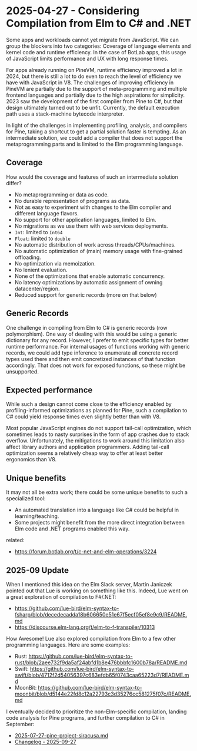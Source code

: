 # 2025-04-27 - Considering Compilation from Elm to C# and .NET

Some apps and workloads cannot yet migrate from JavaScript. We can group the blockers into two categories: Coverage of language elements and kernel code and runtime efficiency.
In the case of BotLab apps, this usage of JavaScript limits performance and UX with long response times.

For apps already running on PineVM, runtime efficiency improved a lot in 2024, but there is still a lot to do even to reach the level of efficiency we have with JavaScript in V8. The challenges of improving efficiency in PineVM are partially due to the support of meta-programming and multiple frontend languages and partially due to the high aspirations for simplicity.
2023 saw the development of the first compiler from Pine to C#, but that design ultimately turned out to be unfit. Currently, the default execution path uses a stack-machine bytecode interpreter.

In light of the challenges in implementing profiling, analysis, and compilers for Pine, taking a shortcut to get a partial solution faster is tempting. As an intermediate solution, we could add a compiler that does not support the metaprogramming parts and is limited to the Elm programming language.

## Coverage

How would the coverage and features of such an intermediate solution differ?

+ No metaprogramming or data as code.
+ No durable representation of programs as data.
+ Not as easy to experiment with changes to the Elm compiler and different language flavors.
+ No support for other application languages, limited to Elm.
+ No migrations as we use them with web services deployments.
+ `Int`: limited to `Int64`
+ `Float`: limited to `double`
+ No automatic distribution of work across threads/CPUs/machines.
+ No automatic optimization of (main) memory usage with fine-grained offloading.
+ No optimization via memoization.
+ No lenient evaluation.
+ None of the optimizations that enable automatic concurrency.
+ No latency optimizations by automatic assignment of owning datacenter/region.
+ Reduced support for generic records (more on that below)

## Generic Records

One challenge in compiling from Elm to C# is generic records (row polymorphism). One way of dealing with this would be using a generic dictionary for any record. However, I prefer to emit specific types for better runtime performance. For internal usages of functions working with generic records, we could add type inference to enumerate all concrete record types used there and then emit concretized instances of that function accordingly. That does not work for exposed functions, so these might be unsupported.


## Expected performance

While such a design cannot come close to the efficiency enabled by profiling-informed optimizations as planned for Pine, such a compilation to C# could yield response times even slightly better than with V8.

Most popular JavaScript engines do not support tail-call optimization, which sometimes leads to nasty surprises in the form of app crashes due to stack overflow. Unfortunately, the mitigations to work around this limitation also affect library authors and application programmers. Adding tail-call optimization seems a relatively cheap way to offer at least better ergonomics than V8.

## Unique benefits

It may not all be extra work; there could be some unique benefits to such a specialized tool:

+ An automated translation into a language like C# could be helpful in learning/teaching.
+ Some projects might benefit from the more direct integration between Elm code and .NET programs enabled this way.


related:

+ <https://forum.botlab.org/t/c-net-and-elm-operations/3224>

## 2025-09 Update

When I mentioned this idea on the Elm Slack server, Martin Janiczek pointed out that Lue is working on something like this. Indeed, Lue went on a great exploration of compilation to F#/.NET:

+ <https://github.com/lue-bird/elm-syntax-to-fsharp/blob/decedecadda18b606650e51e67f5ecf05ef8e9c9/README.md>
+ <https://discourse.elm-lang.org/t/elm-to-f-transpiler/10313>

How Awesome! Lue also explored compilation from Elm to a few other programming languages. Here are some examples:

+ Rust: <https://github.com/lue-bird/elm-syntax-to-rust/blob/2aee732f9da5af24abfd1b8e476bbbfc1600b78a/README.md>
+ Swift: <https://github.com/lue-bird/elm-syntax-to-swift/blob/4712f2d54056397c683efdb65f0743caa65223d7/README.md>
+ MoonBit: <https://github.com/lue-bird/elm-syntax-to-moonbit/blob/d5144e22fd8c12a22793c3d35276cc581275f07c/README.md>

I eventually decided to prioritize the non-Elm-specific compilation, landing code analysis for Pine programs, and further compilation to C# in September:

+ [2025-07-27-pine-project-siracusa.md](./2025-07-27-pine-project-siracusa.md)
+ [Changelog - 2025-09-27](./../implement/CHANGELOG.md#2025-09-27---new-pine-to-cs-compiler)

